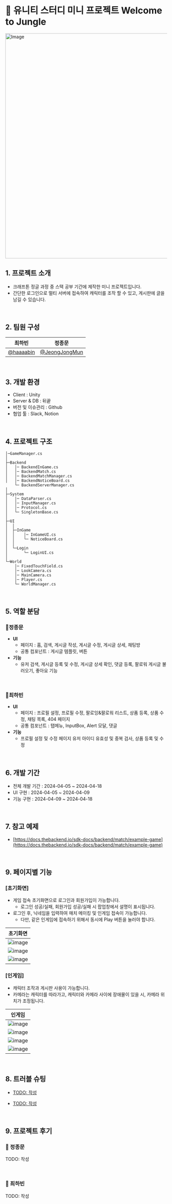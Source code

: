 # 🌴 유니티 스터디 미니 프로젝트 Welcome to Jungle

<img alt="Image" src="https://github.com/JeongJongMun/Welcome_To_Jungle/assets/101979073/a6a3c9ae-5dc3-4278-a4bb-96788ea258c6" style="width: 700px; height: auto; margin: 0 auto;"  />
<br>

## 1. 프로젝트 소개

- 크래프톤 정글 과정 중 스택 공부 기간에 제작한 미니 프로젝트입니다.
- 간단한 로그인으로 멀티 서버에 접속하여 캐릭터를 조작 할 수 있고, 게시판에 글을 남길 수 있습니다.

<br>

## 2. 팀원 구성

<div align="center">

| **최하빈** | **정종문** |
| :------: |  :------: |
| [@haaaabin](https://github.com/haaaabin) | [@JeongJongMun](https://github.com/JeongJongMun) |

</div>

<br>

## 3. 개발 환경

- Client : Unity
- Server & DB : 뒤끝
- 버전 및 이슈관리 : Github
- 협업 툴 : Slack, Notion

<br>

## 4. 프로젝트 구조

```
│─GameManager.cs
│
├─Backend
│   │─ BackendInGame.cs
│   │─ BackendMatch.cs
│   │─ BackendMatchManager.cs
│   │─ BackendNoticeBoard.cs
    └─ BackendServerManager.cs
│
├─System
│   │─ DataParser.cs
│   │─ InputManager.cs
│   │─ Protocol.cs
│   └─ SingletonBase.cs
│
├─UI
│  │
│  ├─InGame
│  │    │─ InGameUI.cs
│  │    └─ NoticeBoard.cs
│  │
│  └─Login
│       └─ LoginUI.cs
│
└─World
    │─ FixedTouchField.cs
    │─ LookCamera.cs
    │─ MainCamera.cs
    │─ Player.cs
    └─ WorldManager.cs
```

<br>

## 5. 역할 분담

### 🍊정종문

- **UI**
    - 페이지 : 홈, 검색, 게시글 작성, 게시글 수정, 게시글 상세, 채팅방
    - 공통 컴포넌트 : 게시글 템플릿, 버튼
- **기능**
    - 유저 검색, 게시글 등록 및 수정, 게시글 상세 확인, 댓글 등록, 팔로워 게시글 불러오기, 좋아요 기능

<br>
    
### 👻최하빈

- **UI**
    - 페이지 : 프로필 설정, 프로필 수정, 팔로잉&팔로워 리스트, 상품 등록, 상품 수정, 채팅 목록, 404 페이지
    - 공통 컴포넌트 : 탭메뉴, InputBox, Alert 모달, 댓글
- **기능**
    - 프로필 설정 및 수정 페이지 유저 아이디 유효성 및 중복 검사, 상품 등록 및 수정

<br>

## 6. 개발 기간

- 전체 개발 기간 : 2024-04-05 ~ 2024-04-18
- UI 구현 : 2024-04-05 ~ 2024-04-09
- 기능 구현 : 2024-04-09 ~ 2024-04-18

<br>

## 7. 참고 예제

- [https://docs.thebackend.io/sdk-docs/backend/match/example-game](https://docs.thebackend.io/sdk-docs/backend/match/example-game)

<br>

## 9. 페이지별 기능

### [초기화면]
- 게임 접속 초기화면으로 로그인과 회원가입이 가능합니다.
    - 로그인 성공/실패, 회원가입 성공/실패 시 팝업창에서 설명이 표시됩니다.
- 로그인 후, 닉네임을 입력하여 매치 메이킹 및 인게임 접속이 가능합니다.
    - 다만, 같은 인게임에 접속하기 위해서 동시에 Play 버튼을 눌러야 합니다.

| 초기화면 |
|----------|
|![image](https://github.com/JeongJongMun/Welcome_To_Jungle/assets/101979073/d29dfc71-85fa-469e-abb5-d3fd67464a84)|
|![image](https://github.com/JeongJongMun/Welcome_To_Jungle/assets/101979073/633cc861-6506-43b6-94d5-407927aad62f)|
|![image](https://github.com/JeongJongMun/Welcome_To_Jungle/assets/101979073/5f266820-3367-4424-83bc-5146de98f2f2)|

### [인게임]
- 캐릭터 조작과 게시판 사용이 가능합니다.
- 카메라는 캐릭터를 따라가고, 캐릭터와 카메라 사이에 장애물이 있을 시, 카메라 위치가 조정됩니다.

| 인게임 |
|----------|
|![image](https://github.com/JeongJongMun/Welcome_To_Jungle/assets/101979073/df766c6d-3073-4173-86a4-85bdb4586d3a)|
|![image](https://github.com/JeongJongMun/Welcome_To_Jungle/assets/101979073/e1ad8f88-d11b-442a-80da-f82fc285e8da)|
|![image](https://github.com/JeongJongMun/Welcome_To_Jungle/assets/101979073/f03c243f-adca-4b32-91b0-c4d2a0ed94aa)|
|![image](https://github.com/JeongJongMun/Welcome_To_Jungle/assets/101979073/de8e1b0c-d925-4713-b1ae-4ed73022b220)|

<br>

## 8. 트러블 슈팅

- [TODO: 작성](https://github.com/likelion-project-README/README/wiki/README-8.%ED%8A%B8%EB%9F%AC%EB%B8%94-%EC%8A%88%ED%8C%85_%ED%83%AD%EB%A9%94%EB%89%B4-%ED%94%84%EB%A1%9C%ED%95%84-%EB%B2%84%ED%8A%BC-%EC%9D%B4%EC%8A%88)

- [TODO: 작성](https://github.com/likelion-project-README/README/wiki/README-8.%ED%8A%B8%EB%9F%AC%EB%B8%94-%EC%8A%88%ED%8C%85_%ED%94%84%EB%A1%9C%ED%95%84-%EC%88%98%EC%A0%95-%EC%9D%B4%EC%8A%88)

<br>

## 9. 프로젝트 후기

### 🍊 정종문

TODO: 작성

<br>

### 👻 최하빈

TODO: 작성


